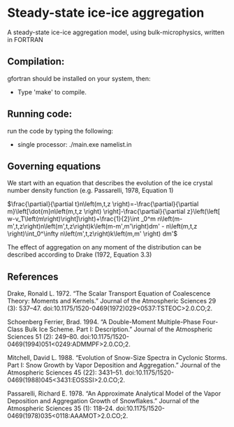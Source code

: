 # Steady-state ice-ice aggregation
A steady-state ice-ice aggregation model, using bulk-microphysics, written in FORTRAN

## Compilation:
gfortran should be installed on your system, then:

* Type 'make' to compile.

## Running code:
run the code by typing the following:

* single processor: ./main.exe namelist.in

## Governing equations

We start with an equation that describes the evolution of the ice crystal number density function (e.g. Passarelli, 1978, Equation 1)

$\frac{\partial}{\partial t}n\left(m,t,z \right)=-\frac{\partial}{\partial m}\left[\dot{m}n\left(m,t,z \right) \right]-\frac{\partial}{\partial z}\left(\left[ w-v_T\left(m\right)\right]\right)+\frac{1}{2}\int _0^m n\left(m-m',t,z\right)n\left(m',t,z\right)k\left(m-m',m'\right)dm' - n\left(m,t,z \right)\int_0^\infty n\left(m',t,z\right)k\left(m,m' \right) dm'$


The effect of aggregation on any moment of the distribution can be described according to Drake (1972, Equation 3.3)

## References
Drake, Ronald L. 1972. “The Scalar Transport Equation of Coalescence Theory: Moments and Kernels.” Journal of the Atmospheric Sciences 29 (3): 537–47. doi:10.1175/1520-0469(1972)029<0537:TSTEOC>2.0.CO;2.

Schoenberg Ferrier, Brad. 1994. “A Double-Moment Multiple-Phase Four-Class Bulk Ice Scheme. Part I: Description.” Journal of the Atmospheric Sciences 51 (2): 249–80. doi:10.1175/1520-0469(1994)051<0249:ADMMPF>2.0.CO;2.

Mitchell, David L. 1988. “Evolution of Snow-Size Spectra in Cyclonic Storms. Part I: Snow Growth by Vapor Deposition and Aggregation.” Journal of the Atmospheric Sciences 45 (22): 3431–51. doi:10.1175/1520-0469(1988)045<3431:EOSSSI>2.0.CO;2.

Passarelli, Richard E. 1978. “An Approximate Analytical Model of the Vapor Deposition and Aggregation Growth of Snowflakes.” Journal of the Atmospheric Sciences 35 (1): 118–24. doi:10.1175/1520-0469(1978)035<0118:AAAMOT>2.0.CO;2.



